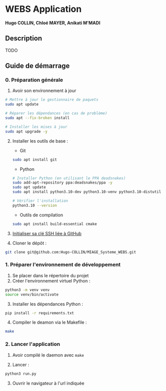 # WEBS Application
**Hugo COLLIN, Chloé MAYER, Anikati M'MADI**

## Description
TODO

## Guide de démarrage
### 0. Préparation générale
1. Avoir son environnement à jour
```sh
# Mettre à jour le gestionnaire de paquets
sudo apt update

# Réparer les dépendances (en cas de problème)
sudo apt --fix-broken install

# Installer les mises à jour
sudo apt upgrade -y
```

2. Installer les outils de base :
    - Git
    ```sh
    sudo apt install git
    ```
    
    - Python
    ```sh
    # Installer Python (en utilisant le PPA deadsnakes)
    sudo add-apt-repository ppa:deadsnakes/ppa -y
    sudo apt update
    sudo apt install python3.10-dev python3.10-venv python3.10-distutils -y

    # Vérifier l'installation
    python3.10 --version
    ```

    - Outils de compilation
    ```sh
    sudo apt install build-essential cmake
    ```

3. [Initialiser sa clé SSH liée à GitHub](https://gist.github.com/Hugo-COLLIN/456fd191689c11a59e76a66d3ad887d8)

4. Cloner le dépôt :
```sh
git clone git@github.com:Hugo-COLLIN/MIAGE_Systeme_WEBS.git
```

### 1. Préparer l'environnement de développement
1. Se placer dans le répertoire du projet
2. Créer l'environnement virtuel Python :
```sh
python3 -m venv venv
source venv/bin/activate
```

3. Installer les dépendances Python :
```sh
pip install -r requirements.txt
```

4. Compiler le deamon via le Makefile :
```sh
make
```

### 2. Lancer l'application
1. Avoir compilé le daemon avec `make`

2. Lancer :
```sh
python3 run.py
```

3. Ouvrir le navigateur à l'url indiquée